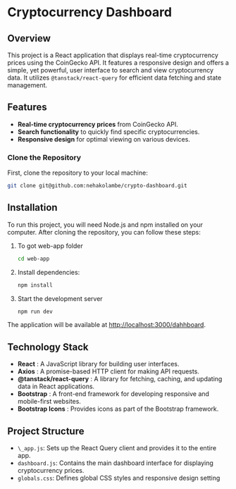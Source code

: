# Cryptocurrency Dashboard

## Overview

This project is a React application that displays real-time cryptocurrency prices using the CoinGecko API. It features a responsive design and offers a simple, yet powerful, user interface to search and view cryptocurrency data. It utilizes `@tanstack/react-query` for efficient data fetching and state management.

## Features

- **Real-time cryptocurrency prices** from CoinGecko API.
- **Search functionality** to quickly find specific cryptocurrencies.
- **Responsive design** for optimal viewing on various devices.

### Clone the Repository

First, clone the repository to your local machine:

```bash
git clone git@github.com:nehakolambe/crypto-dashboard.git
```

## Installation

To run this project, you will need Node.js and npm installed on your computer. After cloning the repository, you can follow these steps:

1. To got web-app folder

   ```bash
   cd web-app
   ```
2. Install dependencies:

   ```bash
   npm install
   ```
3. Start the development server

   ```bash
   npm run dev
   ```

The application will be available at [http://localhost:3000/dahhboard](http://localhost:3000/dahhboard).

## Technology Stack

* **React** : A JavaScript library for building user interfaces.
* **Axios** : A promise-based HTTP client for making API requests.
* **@tanstack/react-query** : A library for fetching, caching, and updating data in React applications.
* **Bootstrap** : A front-end framework for developing responsive and mobile-first websites.
* **Bootstrap Icons** : Provides icons as part of the Bootstrap framework.

## Project Structure

* `\_app.js`: Sets up the React Query client and provides it to the entire app.
* `dashboard.js`: Contains the main dashboard interface for displaying cryptocurrency prices.
* `globals.css`: Defines global CSS styles and responsive design setting
